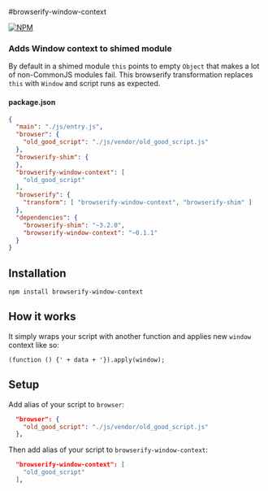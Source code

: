 #browserify-window-context

[![NPM](https://nodei.co/npm/browserify-window-context.png?downloads=true&stars=true)](https://nodei.co/npm/browserify-window-context/)

### Adds Window context to shimed module
By default in a shimed module `this` points to empty `Object` that makes a lot of  non-CommonJS modules fail. This browserify transformation replaces `this` with `Window` and script runs as expected.

#### package.json

```json
{
  "main": "./js/entry.js",
  "browser": {
    "old_good_script": "./js/vendor/old_good_script.js"
  },
  "browserify-shim": {
  },
  "browserify-window-context": [
    "old_good_script"
  ],
  "browserify": {
    "transform": [ "browserify-window-context", "browserify-shim" ]
  },
  "dependencies": {
    "browserify-shim": "~3.2.0",
    "browserify-window-context": "~0.1.1"
  }
}
```

## Installation

    npm install browserify-window-context

## How it works
It simply wraps your script with another function and applies new `window` context like so:

    (function () {' + data + '}).apply(window);

## Setup

Add alias of your script to `browser`:

```json
  "browser": {
    "old_good_script": "./js/vendor/old_good_script.js"
  },
```

Then add alias of your script to `browserify-window-context`:

```json
  "browserify-window-context": [
    "old_good_script"
  ],
```
